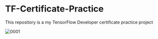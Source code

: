 # TF-Certificate-Practice

This repository is a my TensorFlow Developer certificate practice project

![0001](https://user-images.githubusercontent.com/67249292/132823606-6e3e3d13-a1e9-43ab-8ee5-a623d990b20f.jpg)

